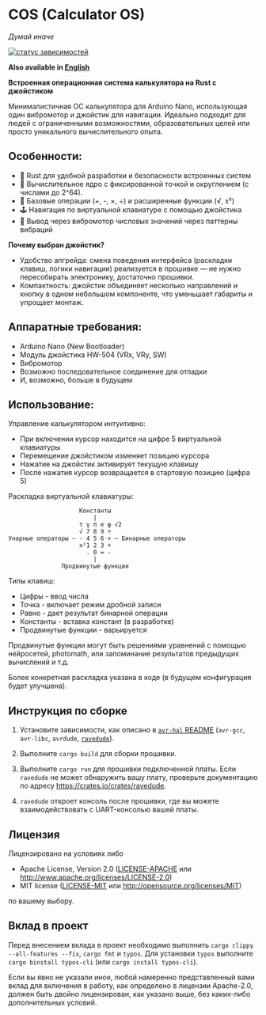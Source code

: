 COS (Calculator OS)
=====

_Думай иначе_

[![статус зависимостей](https://deps.rs/repo/github/suprohub/cos/status.svg)](https://deps.rs/repo/github/suprohub/cos)

**Also available in [English](README.md)**

**Встроенная операционная система калькулятора на Rust с джойстиком**

Минималистичная ОС калькулятора для Arduino Nano, использующая один вибромотор и джойстик для навигации. Идеально подходит для людей с ограниченными возможностями, образовательных целей или просто уникального вычислительного опыта.

## Особенности:
- 🦀 Rust для удобной разработки и безопасности встроенных систем
- 🔢 Вычислительное ядро с фиксированной точкой и округлением (с числами до 2^64).
- 🧮 Базовые операции (+, -, ×, ÷) и расширенные функции (√, x²)
- 🕹️ Навигация по виртуальной клавиатуре с помощью джойстика
- 📳 Вывод через вибромотор числовых значений через паттерны вибраций

**Почему выбран джойстик?**
- Удобство апгрейда: смена поведения интерфейса (раскладки клавиш, логики навигации) реализуется в прошивке — не нужно пересобирать электронику, достаточно прошивки.
- Компактность: джойстик объединяет несколько направлений и кнопку в одном небольшом компоненте, что уменьшает габариты и упрощает монтаж.

## Аппаратные требования:
- Arduino Nano (New Bootloader)
- Модуль джойстика HW-504 (VRx, VRy, SW)
- Вибромотор
- Возможно последовательное соединение для отладки
- И, возможно, больше в будущем

## Использование:
Управление калькулятором интуитивно:
- При включении курсор находится на цифре 5 виртуальной клавиатуры
- Перемещение джойстиком изменяет позицию курсора
- Нажатие на джойстик активирует текущую клавишу
- После нажатия курсор возвращается в стартовую позицию (цифра 5)

Раскладка виртуальной клавиатуры:
```
                    Константы
                        |
                    τ γ π e φ √2
                    √ 7 8 9 ÷
Унарные операторы — - 4 5 6 × — Бинарные операторы
                    x²1 2 3 +
                      . 0 = -
                        |
               Продвинутые функции
```

Типы клавиш:
- Цифры - ввод числа
- Точка - включает режим дробной записи
- Равно - дает результат бинарной операции
- Константы - вставка констант (в разработке)
- Продвинутые функции - варьируется

Продвинутые функции могут быть решениями уравнений с помощью нейросетей, photomath, или запоминание результатов предыдущих вычислений и т.д.

Более конкретная раскладка указана в коде (в будущем конфигурация будет улучшена).

## Инструкция по сборке
1. Установите зависимости, как описано в [`avr-hal` README] (`avr-gcc`, `avr-libc`, `avrdude`, [`ravedude`]).

2. Выполните `cargo build` для сборки прошивки.

3. Выполните `cargo run` для прошивки подключенной платы. Если `ravedude`
   не может обнаружить вашу плату, проверьте документацию по адресу
   <https://crates.io/crates/ravedude>.

4. `ravedude` откроет консоль после прошивки, где вы можете взаимодействовать
   с UART-консолью вашей платы.

[`avr-hal` README]: https://github.com/Rahix/avr-hal#readme
[`ravedude`]: https://crates.io/crates/ravedude

## Лицензия
Лицензировано на условиях либо

 - Apache License, Version 2.0
   ([LICENSE-APACHE](LICENSE-APACHE) или <http://www.apache.org/licenses/LICENSE-2.0>)
 - MIT license
   ([LICENSE-MIT](LICENSE-MIT) или <http://opensource.org/licenses/MIT>)

по вашему выбору.

## Вклад в проект
Перед внесением вклада в проект необходимо выполнить `cargo clippy --all-features --fix`, `cargo fmt` и `typos`.
Для установки `typos` выполните `cargo binstall typos-cli` (или `cargo install typos-cli`).

Если вы явно не указали иное, любой намеренно представленный вами вклад для включения в работу, как определено в лицензии Apache-2.0, должен быть двойно лицензирован, как указано выше, без каких-либо дополнительных условий.